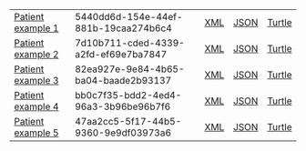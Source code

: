 <table class="list" width="100%">
       <tr>
                <td><a href="Patient-5440dd6d-154e-44ef-881b-19caa274b6c4.html">Patient example 1</a></td>
                <td>5440dd6d-154e-44ef-881b-19caa274b6c4</td>
                <td><a href="Patient-5440dd6d-154e-44ef-881b-19caa274b6c4.xml.html">XML</a></td>
                <td><a href="Patient-5440dd6d-154e-44ef-881b-19caa274b6c4.json.html">JSON</a></td>
                <td><a href="Patient-5440dd6d-154e-44ef-881b-19caa274b6c4.ttl.html">Turtle</a></td>
        </tr>  
        <tr>
                <td><a href="Patient-7d10b711-cded-4339-a2fd-ef69e7ba7847.html">Patient example 2</a></td>
                <td>7d10b711-cded-4339-a2fd-ef69e7ba7847</td>
                <td><a href="Patient-7d10b711-cded-4339-a2fd-ef69e7ba7847.xml.html">XML</a></td>
                <td><a href="Patient-7d10b711-cded-4339-a2fd-ef69e7ba7847.json.html">JSON</a></td>
                <td><a href="Patient-7d10b711-cded-4339-a2fd-ef69e7ba7847.ttl.html">Turtle</a></td>
        </tr>  
         <tr>
                <td><a href="Patient-82ea927e-9e84-4b65-ba04-baade2b93137.html">Patient example 3</a></td>
                <td>82ea927e-9e84-4b65-ba04-baade2b93137</td>
                <td><a href="Patient-82ea927e-9e84-4b65-ba04-baade2b93137.xml.html">XML</a></td>
                <td><a href="Patient-82ea927e-9e84-4b65-ba04-baade2b93137.json.html">JSON</a></td>
                <td><a href="Patient-82ea927e-9e84-4b65-ba04-baade2b93137.ttl.html">Turtle</a></td>
        </tr>  
        <tr>
                <td><a href="Patient-bb0c7f35-bdd2-4ed4-96a3-3b96be96b7f6.html">Patient example 4</a></td>
                <td>bb0c7f35-bdd2-4ed4-96a3-3b96be96b7f6</td>
                <td><a href="Patient-bb0c7f35-bdd2-4ed4-96a3-3b96be96b7f6.xml.html">XML</a></td>
                <td><a href="Patient-bb0c7f35-bdd2-4ed4-96a3-3b96be96b7f6.json.html">JSON</a></td>
                <td><a href="Patient-bb0c7f35-bdd2-4ed4-96a3-3b96be96b7f6.ttl.html">Turtle</a></td>
        </tr> 
        <tr>
                <td><a href="Patient-47aa2cc5-5f17-44b5-9360-9e9df03973a6.html">Patient example 5</a></td>
                <td>47aa2cc5-5f17-44b5-9360-9e9df03973a6</td>
                <td><a href="Patient-47aa2cc5-5f17-44b5-9360-9e9df03973a6.xml.html">XML</a></td>
                <td><a href="Patient-47aa2cc5-5f17-44b5-9360-9e9df03973a6.json.html">JSON</a></td>
                <td><a href="Patient-47aa2cc5-5f17-44b5-9360-9e9df03973a6.ttl.html">Turtle</a></td>
        </tr>        
</table>
